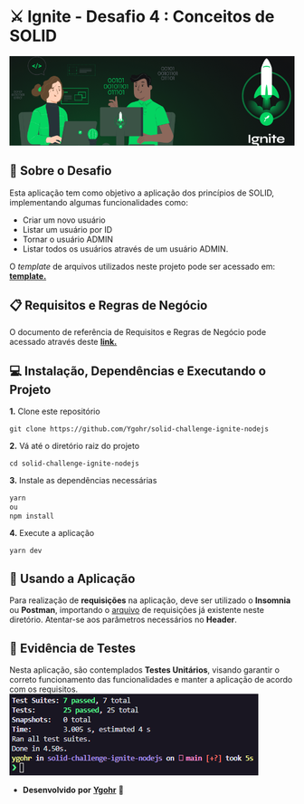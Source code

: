 # ⚔️ Ignite - Desafio 4 : Conceitos de SOLID
![](assets/capa_ignite.png)
<br>

## :pushpin: Sobre o Desafio
Esta aplicação tem como objetivo a aplicação dos princípios de SOLID, implementando algumas funcionalidades como:
- Criar um novo usuário
- Listar um usuário por ID
- Tornar o usuário ADMIN
- Listar todos os usuários através de um usuário ADMIN.

O _template_ de arquivos utilizados neste projeto pode ser acessado em: [**template.**](https://github.com/rocketseat-education/ignite-template-introducao-ao-SOLID)

## 📋 Requisitos e Regras de Negócio
O documento de referência de Requisitos e Regras de Negócio pode acessado através deste [**link.**](https://www.notion.so/Requisitos-e-Regras-de-Neg-cio-Introdu-o-ao-SOLD-M-dulo-2-Desafio-1-Ignite-25bc1f6f6d0648daa6661208c58a4fad)

## 💻 Instalação, Dependências e Executando o Projeto
**1.** Clone este repositório 
```
git clone https://github.com/Ygohr/solid-challenge-ignite-nodejs
``` 
**2.** Vá até o diretório raiz do projeto
```
cd solid-challenge-ignite-nodejs
``` 
**3.** Instale as dependências necessárias
```
yarn 
ou
npm install
```
**4.** Execute a aplicação
```
yarn dev
```

## :floppy_disk: Usando a Aplicação
Para realização de **requisições** na aplicação, deve ser utilizado o **Insomnia** ou **Postman**, importando o [arquivo](insomnia_requests) de requisições já existente neste diretório.
Atentar-se aos parâmetros necessários no **Header**.

## :syringe: Evidência de Testes
Nesta aplicação, são contemplados **Testes Unitários**, visando garantir o correto funcionamento das funcionalidades e manter a aplicação de acordo com os requisitos. <br/>
![](assets/test_evidence.png)


- **Desenvolvido** **por** [**Ygohr**](https://www.linkedin.com/in/ygohr-medeiros-28451b14a/) 🤖
